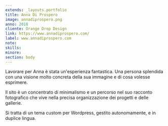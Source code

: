 ```yaml
---
extends: _layouts.portfolio
title: Anna Di Prospero
image: annadiprospero.png
anno: 2018
cliente: Orange Drop Design
link: https://www.annadiprospero.com/
label: www.annadiprospero.com
note: 
skills: 
minore: 
section: body
---
```


Lavorare per Anna è stata un'esperienza fantastica. Una persona splendida con una visione molto concreta della sua immagine e di cosa volesse esprimere.

Il sito è un concentrato di minimalismo e un percorso nel suo racconto fotografico che vive nella precisa organizzazione dei progetti e delle gallerie.

Si tratta di un tema custom per Wordpress, gestito autonomamente, e in duplice lingua.